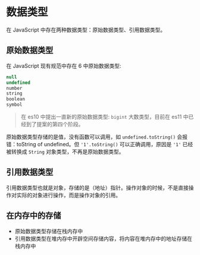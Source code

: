# 数据类型

在 JavaScript 中存在两种数据类型：原始数据类型、引用数据类型。

## 原始数据类型

在 JavaScript 现有规范中存在 6 中原始数据类型:

```js
null
undefined
number
string
boolean
symbol
```

> 在 es10 中提出一直新的原始数据类型: `bigint` 大数类型，目前在 es11 中已经到了提案的第四个阶段。

原始数据类型存储的是值，没有函数可以调用，如 `undefined.toString()` 会报错：toString of undefined。但 `'1'.toString()` 可以正确调用，原因是 `'1'` 已经被转换成 `String` 对象类型，不再是原始数据类型。

## 引用数据类型

引用数据类型也就是对象，存储的是（地址）指针。操作对象的时候，不是直接操作对实际的对象进行操作，而是操作对象的引用。

## 在内存中的存储

- 原始数据类型存储在栈内存中
- 引用数据类型在堆内存中开辟空间存储内容，将内容在堆内存中的地址存储在栈内存中
